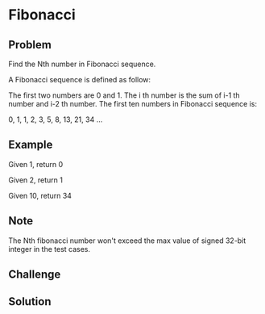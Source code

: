 Fibonacci
===


Problem
-------

Find the Nth number in Fibonacci sequence.

A Fibonacci sequence is defined as follow:

The first two numbers are 0 and 1.
The i th number is the sum of i-1 th number and i-2 th number.
The first ten numbers in Fibonacci sequence is:

0, 1, 1, 2, 3, 5, 8, 13, 21, 34 ...

Example
-------

Given 1, return 0

Given 2, return 1

Given 10, return 34

Note
---------

The Nth fibonacci number won't exceed the max value of signed 32-bit integer in the test cases.

Challenge
---------

Solution
--------

